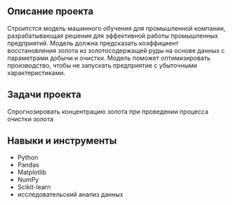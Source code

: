 ## Описание проекта 
Строитстся модель машинного обучения для промышленной компании, разрабатывающая решения для эффективной работы промышленных предприятий. Модель должна предсказать коэффициент восстановления золота из золотосодержащей руды на основе данных с параметрами добычи и очистки. Модель поможет оптимизировать производство, чтобы не запускать предприятие с убыточными характеристиками.
## Задачи проекта
Спрогнозировать концентрацию золота при проведении процесса очистки золота
## Навыки и инструменты 
* Python
* Pandas
* Matplotlib
* NumPy
* Scikit-learn
* исследовательский анализ данных

